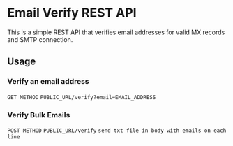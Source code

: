 # Email Verify REST API

This is a simple REST API that verifies email addresses for valid MX records and SMTP connection.

## Usage

### Verify an email address

`GET METHOD`
```PUBLIC_URL/verify?email=EMAIL_ADDRESS```

### Verify Bulk Emails

`POST METHOD`
```PUBLIC_URL/verify```
```send txt file in body with emails on each line```
